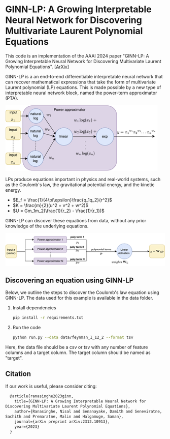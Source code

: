 # GINN-LP: A Growing Interpretable Neural Network for Discovering Multivariate Laurent Polynomial Equations

This code is an implementation of the AAAI 2024 paper "GINN-LP: A Growing Interpretable Neural Network for Discovering Multivariate Laurent Polynomial Equations".
[[ArXiv](https://arxiv.org/abs/2312.10913)]

GINN-LP is a an end-to-end differentiable interpretable neural network that can recover mathematical expressions that take the form of multivariate Laurent polynomial (LP) equations. This is made possible by a new type of interpretable neural network block, named the power-term approximator (PTA). 

<img src="./assets/GINN-LP PTA Block.png" width=480, alt="GINN-LP Architecture">

LPs produce equations important in physics and real-world systems, such as the Coulomb's law, the gravitational potential energy, and the kinetic energy. 

- $E_f = \frac{1}{4\pi\epsilon}\frac{q_1q_2}{r^2}$ 
- $K = \frac{m}{2}(u^2 + v^2 + w^2)$ 
- $U = Gm_1m_2(\frac{1}{r_2} - \frac{1}{r_1})$

GINN-LP can discover these equations from data, without any prior knowledge of the underlying equations.



<img src="./assets/GINN-LP Architecture.png" width=1080, alt="GINN-LP Architecture">

## Discovering an equation using GINN-LP

Below, we outline the steps to discover the Coulomb's law equation using GINN-LP. The data used for this example is available in the data folder.

1. Install dependencies
    ```bash
    pip install -r requirements.txt
    ```
   
2. Run the code
    ```bash
   python run.py --data data/feynman_I_12_2 --format tsv
    ```
Here, the data file should be a csv or tsv with any number of feature columns and a target column. The target column should be named as "target".

## Citation
If our work is useful, please consider citing:

```
  @article{ranasinghe2023ginn,
    title={GINN-LP: A Growing Interpretable Neural Network for Discovering Multivariate Laurent Polynomial Equations},
    author={Ranasinghe, Nisal and Senanayake, Damith and Seneviratne, Sachith and Premaratne, Malin and Halgamuge, Saman},
    journal={arXiv preprint arXiv:2312.10913},
    year={2023}
  }
```

